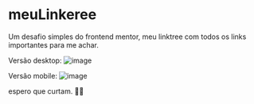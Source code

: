 # meuLinkeree
Um desafio simples do frontend mentor, meu linktree com todos os links importantes para me achar.

Versão desktop:
![image](https://github.com/user-attachments/assets/60f0b8aa-693c-44c8-8dba-bd2b02663ce5)

Versão mobile:
![image](https://github.com/user-attachments/assets/4b010a13-2874-4a6e-98e9-9fafc37dcd31)

espero que curtam. 💚🖤
